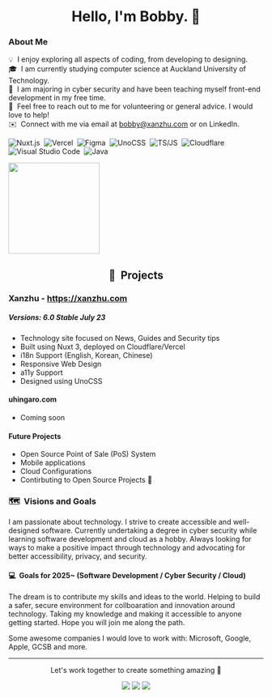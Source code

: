 <h1 align="center">Hello, I'm Bobby. 🤠</h1>

### About Me

💡 &nbsp;I enjoy exploring all aspects of coding, from developing to designing.\
🎓 &nbsp;I am currently studying computer science at Auckland University of Technology.\
🌱 &nbsp;I am majoring in cyber security and have been teaching myself front-end development in my free time.\
💬 &nbsp;Feel free to reach out to me for volunteering or general advice. I would love to help! \
✉️ &nbsp;Connect with me via email at bobby@xanzhu.com or on LinkedIn.

![Nuxt.js](https://img.shields.io/badge/-nuxt.js-05122A?style=flat&logo=nuxt.js)&nbsp;
![Vercel](https://img.shields.io/badge/-Vercel-05122A?style=flat&logo=Vercel)&nbsp;
![Figma](https://img.shields.io/badge/-Figma-05122A?style=flat&logo=Figma)&nbsp;
![UnoCSS](https://img.shields.io/badge/-unocss-05122A?style=flat&logo=unocss)&nbsp;
![TS/JS](https://img.shields.io/badge/-TS/JS-05122A?style=flat&logo=typescript)&nbsp;
![Cloudflare](https://img.shields.io/badge/-cloudflare-05122A?style=flat&logo=cloudflare)&nbsp;
![Visual Studio Code](https://img.shields.io/badge/-Visual%20Studio%20Code-05122A?style=flat&logo=visual-studio-code&logoColor=007ACC)&nbsp;
![Java](https://img.shields.io/badge/-Java-05122A?style=flat&logo=Java)&nbsp;

<p>
<a href="https://github.com/xanzhu"> 
  <img height="180em" src="https://github-readme-stats.vercel.app/api/top-langs/?username=xanzhu&layout=compact&theme=midnight-purple" />
</a>
</p>

<h2 align="center">🚧 &nbsp;Projects</h2>

### Xanzhu - https://xanzhu.com

##### Versions: 6.0 Stable July 23
- Technology site focused on News, Guides and Security tips
- Built using Nuxt 3, deployed on Cloudflare/Vercel
- i18n Support (English, Korean, Chinese)
- Responsive Web Design
- a11y Support
- Designed using UnoCSS

#### uhingaro.com
- Coming soon

#### Future Projects
- Open Source Point of Sale (PoS) System
- Mobile applications
- Cloud Configurations
- Contirbuting to Open Source Projects 👀

### 🗺️ &nbsp;Visions and Goals 

I am passionate about technology. I strive to create accessible and well-designed software. Currently undertaking a degree in cyber security while learning software development and cloud as a hobby. Always looking for ways to make a positive impact through technology and advocating for better accessibility, privacy, and security.

#### 💻 &nbsp;Goals for 2025~ (Software Development / Cyber Security / Cloud)

The dream is to contribute my skills and ideas to the world. Helping to build a safer, secure environment for collboaration and innovation around technology. 
Taking my knowledge and making it accessible to anyone getting started. Hope you will join me along the path. 

Some awesome companies I would love to work with: Microsoft, Google, Apple, GCSB and more. 

----

<p align="center">Let's work together to create something amazing 🥳 </p>
<p align="center">
<a href="https://xanzhu.com" target="_blank"><img src="https://img.shields.io/badge/-xanzhu.com-000000?style=flat&logo=Brave"/></a>
<a href="https://linkedin.com/in/uhingaro" target="_blank"><img src="https://img.shields.io/badge/-Bobby-0077B5?style=flat&logo=Linkedin&logoColor=white"/></a>
<a href="mailto:bobby@xanzhu.com"><img src="https://img.shields.io/badge/-bobby@xanzhu.com-FFFFFF?style=flat&logo=Gmail"/></a>
</p>
